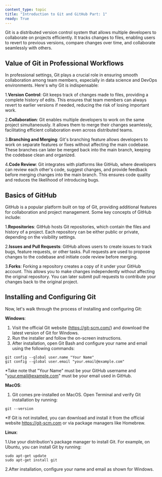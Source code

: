 ```yaml
---
content_type: topic
title: "Introduction to Git and GitHub Part: 1"
ready: True
---
```


Git is a distributed version control system that allows multiple developers to collaborate on projects efficiently. It tracks changes to files, enabling users to revert to previous versions, compare changes over time, and collaborate seamlessly with others.

## Value of Git in Professional Workflows

In professional settings, Git plays a crucial role in ensuring smooth collaboration among team members, especially in data science and DevOps environments. Here's why Git is indispensable:

1.**Version Control**: Git keeps track of changes made to files, providing a complete history of edits. This ensures that team members can always revert to earlier versions if needed, reducing the risk of losing important work.

2.**Collaboration**: Git enables multiple developers to work on the same project simultaneously. It allows them to merge their changes seamlessly, facilitating efficient collaboration even across distributed teams.

3.**Branching and Merging**: Git's branching feature allows developers to work on separate features or fixes without affecting the main codebase. These branches can later be merged back into the main branch, keeping the codebase clean and organized.

4.**Code Review**: Git integrates with platforms like GitHub, where developers can review each other's code, suggest changes, and provide feedback before merging changes into the main branch. This ensures code quality and reduces the likelihood of introducing bugs.

## Basics of GitHub

GitHub is a popular platform built on top of Git, providing additional features for collaboration and project management. Some key concepts of GitHub include:

1.**Repositories**: GitHub hosts Git repositories, which contain the files and history of a project. Each repository can be either public or private, depending on the visibility settings.

2.**Issues and Pull Requests**: GitHub allows users to create issues to track bugs, feature requests, or other tasks. Pull requests are used to propose changes to the codebase and initiate code review before merging.

3.**Forks**: Forking a repository creates a copy of it under your GitHub account. This allows you to make changes independently without affecting the original repository. You can later submit pull requests to contribute your changes back to the original project.

## Installing and Configuring Git

Now, let's walk through the process of installing and configuring Git:

**Windows**: 

1. Visit the official Git website (https://git-scm.com/) and download the latest version of Git for Windows.  
2. Run the installer and follow the on-screen instructions.  
3. After installation, open Git Bash and configure your name and email using the following commands:

```
git config --global user.name "Your Name"
git config --global user.email "your.email@example.com"
```

*Take note that "Your Name" must be your GitHub username and "your.email@example.com" must be your email used in GitHub.

**MacOS**: 

1. Git comes pre-installed on MacOS. Open Terminal and verify Git installation by running:

```
git --version
```

*If Git is not installed, you can download and install it from the official website https://git-scm.com or via package managers like Homebrew.

**Linux**: 

1.Use your distribution's package manager to install Git. For example, on Ubuntu, you can install Git by running:

```
sudo apt-get update
sudo apt-get install git
```

2.After installation, configure your name and email as shown for Windows.
